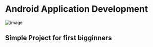 # Android Application Development
![image](https://github.com/ittani/FirstApplication/assets/42994867/2a882bc2-1cad-458d-b2d8-ad3038630330)
## Simple Project for first bigginners
